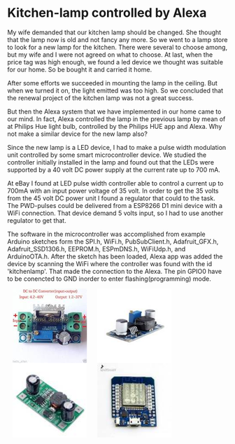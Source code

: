 # Kitchen-lamp controlled by Alexa

My wife demanded that our kitchen lamp should be changed. She thought that the lamp now is old and not fancy any more. So we went to a lamp store to look for a new lamp for the kitchen. There were several to choose among, but my wife and I were not agreed on what to choose. At last, when the price tag was high enough, we found a led device we thought was suitable for our home. So be bought it and carried it home.

After some efforts we succeeded in mounting the lamp in the ceiling. But when we turned it on, the light emitted was too high. So we concluded that the renewal project of the kitchen lamp was not a great success.

But then the Alexa system that we have implemented in our home came to our mind. In fact, Alexa controlled the lamp in the previous lamp by mean of at Philips Hue light bulb, controlled by the Philips HUE app and Alexa. Why not make a similar device for the new lamp also?

Since the new lamp is a LED device, I had to make a pulse width modulation unit controlled by some smart microcontroller device.  We studied the controller initially installed in the lamp and found out that the LEDs were supported by a 40 volt DC power supply at the current rate up to 700 mA.

At eBay I found at LED pulse width controller able to control a current up to 700mA with an input power voltage of 35 volt. In order to get the 35 volts from the 45 volt DC power unit I found a regulator that could to the task. The PWD-pulses could be delivered from a ESP8266 D1 mini device with a WiFi connection. That device demand 5 volts input, so I had to use another regulator to get that.

The software in the microcontroller was accomplished from example Arduino sketches form the SPI.h, WiFi.h, PubSubClient.h, Adafruit_GFX.h, Adafruit_SSD1306.h, EEPROM.h, ESPmDNS.h, WiFiUdp.h, and ArduinoOTA.h. After the sketch has been loaded, Alexa app was added the device by scanning the WiFi where the controller was found with the id  'kitchenlamp'. That made the connection to the Alexa.
The pin GPIO0  have to be conencted to GND inorder to enter flashing(programming)  mode.

<img width=170 height=170
src="README-filer/image002.jpg" align=left hspace=12 v:shapes="Bilde_x0020_4"><img width=170 height=170
src="README-filer/image004.jpg" align=left hspace=12 v:shapes="Bilde_x0020_4"><img width=170 height=170
src="README-filer/image006.jpg" align=left hspace=12 v:shapes="Bilde_x0020_4"><img width=170 height=170
src="README-filer/image008.jpg" align=left hspace=12 v:shapes="Bilde_x0020_4">
